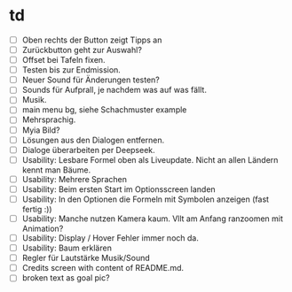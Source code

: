 # td

- [ ] Oben rechts der Button zeigt Tipps an
- [ ] Zurückbutton geht zur Auswahl?
- [ ] Offset bei Tafeln fixen.
- [ ] Testen bis zur Endmission.
- [ ] Neuer Sound für Änderungen testen?
- [ ] Sounds für Aufprall, je nachdem was auf was fällt.
- [ ] Musik.
- [ ] main menu bg, siehe Schachmuster example
- [ ] Mehrsprachig.
- [ ] Myia Bild?
- [ ] Lösungen aus den Dialogen entfernen.
- [ ] Dialoge überarbeiten per Deepseek.
- [ ] Usability: Lesbare Formel oben als Liveupdate. Nicht an allen Ländern kennt man Bäume.
- [ ] Usability: Mehrere Sprachen
- [ ] Usability: Beim ersten Start im Optionsscreen landen
- [ ] Usability: In den Optionen die Formeln mit Symbolen anzeigen (fast fertig :))
- [ ] Usability: Manche nutzen Kamera kaum. Vllt am Anfang ranzoomen mit Animation?
- [ ] Usability: Display / Hover Fehler immer noch da.
- [ ] Usability: Baum erklären
- [ ] Regler für Lautstärke Musik/Sound
- [ ] Credits screen with content of README.md.
- [ ] broken text as goal pic?
